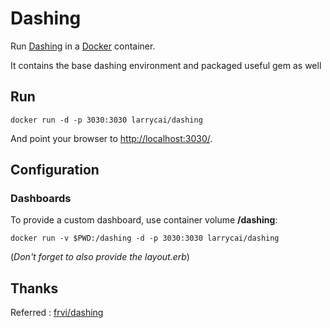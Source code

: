 # Dashing

Run [Dashing](http://dashing.io/) in a [Docker](http://docker.io/) container.

It contains the base dashing environment and packaged useful gem as well


## Run

```docker run -d -p 3030:3030 larrycai/dashing```

And point your browser to [http://localhost:3030/](http://localhost:3030/).


## Configuration

### Dashboards

To provide a custom dashboard, use container volume **/dashing**:

```docker run -v $PWD:/dashing -d -p 3030:3030 larrycai/dashing```

(*Don't forget to also provide the layout.erb*)

## Thanks

Referred : [frvi/dashing](https://registry.hub.docker.com/u/frvi/dashing/)
